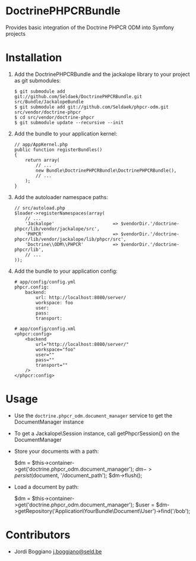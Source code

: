 DoctrinePHPCRBundle
===================

Provides basic integration of the Doctrine PHPCR ODM into Symfony projects

Installation
============

 1. Add the DoctrinePHPCRBundle and the jackalope library to your project as git submodules:

        $ git submodule add git://github.com/Seldaek/DoctrinePHPCRBundle.git src/Bundle/JackalopeBundle
        $ git submodule add git://github.com/Seldaek/phpcr-odm.git src/vendor/doctrine-phpcr
        $ cd src/vendor/doctrine-phpcr
        $ git submodule update --recursive --init

 2. Add the bundle to your application kernel:

        // app/AppKernel.php
        public function registerBundles()
        {
            return array(
                // ...
                new Bundle\DoctrinePHPCRBundle\DoctrinePHPCRBundle(),
                // ...
            );
        }

 3. Add the autoloader namespace paths:

        // src/autoload.php
        $loader->registerNamespaces(array(
            // ...
            'Jackalope'                      => $vendorDir.'/doctrine-phpcr/lib/vendor/jackalope/src',
            'PHPCR'                          => $vendorDir.'/doctrine-phpcr/lib/vendor/jackalope/lib/phpcr/src',
            'Doctrine\\ODM\\PHPCR'           => $vendorDir.'/doctrine-phpcr/lib',
            // ...
        ));

 4. Add the bundle to your application config:

        # app/config/config.yml
        phpcr.config:
            backend:
                url: http://localhost:8080/server/
                workspace: foo
                user:
                pass:
                transport:

        # app/config/config.xml
        <phpcr:config>
            <backend
                url="http://localhost:8080/server/"
                workspace="foo"
                user=""
                pass=""
                transport=""
            />
        </phpcr:config>

Usage
=====

* Use the `doctrine.phpcr_odm.document_manager` service to get the DocumentManager instance
* To get a Jackalope\Session instance, call getPhpcrSession() on the DocumentManager
* Store your documents with a path:

    $dm = $this->container->get('doctrine.phpcr_odm.document_manager');
    $dm->persist($document, '/document_path');
    $dm->flush();

* Load a document by path:

    $dm = $this->container->get('doctrine.phpcr_odm.document_manager');
    $user = $dm->getRepository('Application\YourBundle\Document\User')->find('/bob');

Contributors
============

- Jordi Boggiano <j.boggiano@seld.be>
